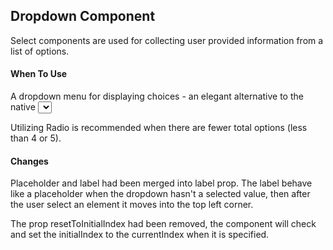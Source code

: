 ## Dropdown Component ##

Select components are used for collecting user provided information from a list of options.

#### When To Use ####

A dropdown menu for displaying choices - an elegant alternative to the native <select> element.

Utilizing Radio is recommended when there are fewer total options (less than 4 or 5).

#### Changes ####

Placeholder and label had been merged into label prop.
The label behave like a placeholder when the dropdown hasn't a selected value, then after the user select an element it moves into the top left corner.

The prop resetToInitialIndex had been removed, the component will check and set the initialIndex to the currentIndex when it is specified.
